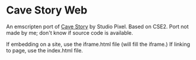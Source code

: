# Cave Story Web

An emscripten port of [Cave Story](https://cavestory.org) by Studio Pixel.
Based on CSE2. Port not made by me; don't know if source code is available.

If embedding on a site, use the iframe.html file (will fill the iframe.) 
If linking to page, use the index.html file.
